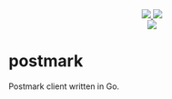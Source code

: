 <div align="center" style="text-align: center;">
  <!-- <a href="https://github.com/mfcochauxlaberge/postmark/actions?query=workflow%3ATest+branch%3Amaster">
    <img src="https://github.com/mfcochauxlaberge/postmark/workflows/Test/badge.svg?branch=master">
  </a>
  <a href="https://github.com/mfcochauxlaberge/postmark/actions?query=workflow%3ALint+branch%3Amaster">
    <img src="https://github.com/mfcochauxlaberge/postmark/workflows/Lint/badge.svg?branch=master">
  </a> -->
  <a href="https://goreportcard.com/report/github.com/mfcochauxlaberge/postmark">
    <img src="https://goreportcard.com/badge/github.com/mfcochauxlaberge/postmark">
  </a>
  <a href="https://codecov.io/gh/mfcochauxlaberge/postmark">
    <img src="https://img.shields.io/codecov/c/github/mfcochauxlaberge/postmark">
  </a>
  <br>
  <!-- <a href="https://github.com/mfcochauxlaberge/postmark/blob/master/go.mod">
    <img src="https://img.shields.io/badge/go%20version-1.12%2B-%2300acd7">
  </a> -->
  <!-- <a href="https://github.com/mfcochauxlaberge/postmark/blob/master/go.mod">
    <img src="https://img.shields.io/github/v/release/mfcochauxlaberge/postmark?include_prereleases&sort=semver">
  </a> -->
  <!-- <a href="https://github.com/mfcochauxlaberge/postmark/blob/master/LICENSE">
    <img src="https://img.shields.io/github/license/mfcochauxlaberge/postmark?color=a33">
  </a> -->
  <a href="https://pkg.go.dev/github.com/mfcochauxlaberge/postmark?tab=doc">
    <img src="https://img.shields.io/static/v1?label=doc&message=pkg.go.dev&color=007d9c">
  </a>
</div>

# postmark

Postmark client written in Go.
